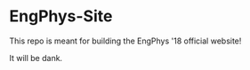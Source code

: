 # EngPhys-Site

This repo is meant for building the EngPhys '18 official website!

It will be dank.
